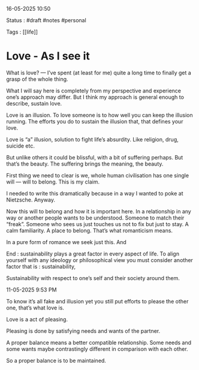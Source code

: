 16-05-2025 10:50

Status : #draft #notes #personal 

Tags : [[life]]

# Love - As I see it

What is love? — I’ve spent (at least for me) quite a long time to finally get a grasp of the whole thing. 

What I will say here is completely from my perspective and experience one’s approach may differ. But I think my approach is general enough to describe, sustain love.

Love is an illusion. To love someone is to how well you can keep the illusion running. The efforts you do to sustain the illusion that, that defines your love.

  

Love is “a” illusion, solution to fight life’s absurdity. Like religion, drug, suicide etc.

But unlike others it could be blissful, with a bit of suffering perhaps. But that’s the beauty. The suffering brings the meaning, the beauty.

  

First thing we need to clear is we, whole human civilisation has one single will — will to belong. This is my claim.

  

I needed to write this dramatically because in a way I wanted to poke at Nietzsche. Anyway.

  

Now this will to belong and how it is important here. In a relationship in any way or another people wants to be understood. Someone to match their “freak”. Someone who sees us just touches us not to fix but just to stay. A calm familiarity. A place to belong. That’s what romanticism means. 

  

In a pure form of romance we seek just this. And 

  

  

  

  

  

  

  

  

  

End : sustainability plays a great factor in every aspect of life. To align yourself with any ideology or philosophical view you must consider another factor that is : sustainability,

Sustainability with respect to one’s self and their society around them.

11-05-2025 9:53 PM

  

To know it’s all fake and illusion yet you still put efforts to please the other one, that’s what love is. 

Love is a act of pleasing. 

Pleasing is done by satisfying needs and wants of the partner.

  

A proper balance means a better compatible relationship. Some needs and some wants maybe contrastingly different in comparison with each other. 

So a proper balance is to be maintained.

